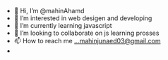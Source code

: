 - 👋 Hi, I’m @mahinAhamd
- 👀 I’m interested in web desigen and developing
- 🌱 I’m currently learning javascript
- 💞️ I’m looking to collaborate on js learning prosses
- 📫 How to reach me ...mahinjunaed03@gmail.com
- 

<!---
mahinAhamd/mahinAhamd is a ✨ special ✨ repository because its `README.md` (this file) appears on your GitHub profile.
You can click the Preview link to take a look at your changes.
--->
